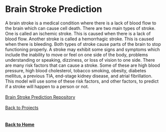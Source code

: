 # Brain Stroke Prediction

A brain stroke is a medical condition where there is a lack of blood flow to the brain which can cause cell death. There are two main types of stroke. One is called an ischemic stroke. This is caused when there is a lack of blood flow. Another stroke is called a hemorrhagic stroke. This is caused when there is bleeding. Both types of stroke cause parts of the brain to stop functioning properly. A stroke may exhibit some signs and symptoms which include the inability to move or feel on one side of the body, problems understanding or speaking, dizziness, or loss of vision to one side. There are many risk factors that can cause a stroke. Some of these are high blood pressure, high blood cholesterol, tobacco smoking, obesity, diabetes mellitus, a previous TIA, end-stage kidney disease, and atrial fibrillation. This model will use some of these risk factors, and other factors, to predict if a stroke will happen to a person or not.
<br/>
<br/>
[Brain Stroke Prediction Repository](https://github.com/jahed323/Brain-Stroke-Prediction)
<br/>
<br/>
[Back to Projects](https://jahed323.github.io/projects)
<br/>
<br/>
#### [Back to Home](https://jahed323.github.io/)
